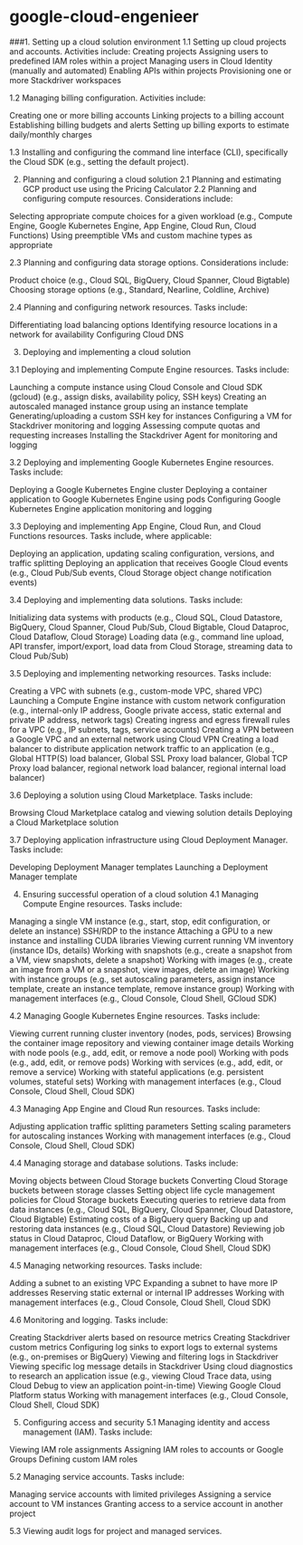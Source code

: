 # google-cloud-engenieer

###1. Setting up a cloud solution environment
1.1 Setting up cloud projects and accounts. Activities include:
Creating projects
Assigning users to predefined IAM roles within a project
Managing users in Cloud Identity (manually and automated)
Enabling APIs within projects
Provisioning one or more Stackdriver workspaces

1.2 Managing billing configuration. Activities include:

Creating one or more billing accounts
Linking projects to a billing account
Establishing billing budgets and alerts
Setting up billing exports to estimate daily/monthly charges

1.3 Installing and configuring the command line interface (CLI), specifically the Cloud SDK (e.g., setting the default project).

2. Planning and configuring a cloud solution
   2.1 Planning and estimating GCP product use using the Pricing Calculator
   2.2 Planning and configuring compute resources. Considerations include:

Selecting appropriate compute choices for a given workload (e.g., Compute Engine, Google Kubernetes Engine, App Engine, Cloud Run, Cloud Functions)
Using preemptible VMs and custom machine types as appropriate

2.3 Planning and configuring data storage options. Considerations include:

Product choice (e.g., Cloud SQL, BigQuery, Cloud Spanner, Cloud Bigtable)
Choosing storage options (e.g., Standard, Nearline, Coldline, Archive)

2.4 Planning and configuring network resources. Tasks include:

Differentiating load balancing options
Identifying resource locations in a network for availability
Configuring Cloud DNS

3. Deploying and implementing a cloud solution

3.1 Deploying and implementing Compute Engine resources. Tasks include:

Launching a compute instance using Cloud Console and Cloud SDK (gcloud) (e.g., assign disks, availability policy, SSH keys)
Creating an autoscaled managed instance group using an instance template
Generating/uploading a custom SSH key for instances
Configuring a VM for Stackdriver monitoring and logging
Assessing compute quotas and requesting increases
Installing the Stackdriver Agent for monitoring and logging

3.2 Deploying and implementing Google Kubernetes Engine resources. Tasks include:

Deploying a Google Kubernetes Engine cluster
Deploying a container application to Google Kubernetes Engine using pods
Configuring Google Kubernetes Engine application monitoring and logging

3.3 Deploying and implementing App Engine, Cloud Run, and Cloud Functions resources. Tasks include, where applicable:

Deploying an application, updating scaling configuration, versions, and traffic splitting
Deploying an application that receives Google Cloud events (e.g., Cloud Pub/Sub events, Cloud Storage object change notification events)

3.4 Deploying and implementing data solutions. Tasks include:

Initializing data systems with products (e.g., Cloud SQL, Cloud Datastore, BigQuery, Cloud Spanner, Cloud Pub/Sub, Cloud Bigtable, Cloud Dataproc, Cloud Dataflow, Cloud Storage)
Loading data (e.g., command line upload, API transfer, import/export, load data from Cloud Storage, streaming data to Cloud Pub/Sub)

3.5 Deploying and implementing networking resources. Tasks include:

Creating a VPC with subnets (e.g., custom-mode VPC, shared VPC)
Launching a Compute Engine instance with custom network configuration (e.g., internal-only IP address, Google private access, static external and private IP address, network tags)
Creating ingress and egress firewall rules for a VPC (e.g., IP subnets, tags, service accounts)
Creating a VPN between a Google VPC and an external network using Cloud VPN
Creating a load balancer to distribute application network traffic to an application (e.g., Global HTTP(S) load balancer, Global SSL Proxy load balancer, Global TCP Proxy load balancer, regional network load balancer, regional internal load balancer)

3.6 Deploying a solution using Cloud Marketplace. Tasks include:

Browsing Cloud Marketplace catalog and viewing solution details
Deploying a Cloud Marketplace solution

3.7 Deploying application infrastructure using Cloud Deployment Manager. Tasks include:

Developing Deployment Manager templates
Launching a Deployment Manager template

4. Ensuring successful operation of a cloud solution
   4.1 Managing Compute Engine resources. Tasks include:

Managing a single VM instance (e.g., start, stop, edit configuration, or delete an instance)
SSH/RDP to the instance
Attaching a GPU to a new instance and installing CUDA libraries
Viewing current running VM inventory (instance IDs, details)
Working with snapshots (e.g., create a snapshot from a VM, view snapshots, delete a snapshot)
Working with images (e.g., create an image from a VM or a snapshot, view images, delete an image)
Working with instance groups (e.g., set autoscaling parameters, assign instance template, create an instance template, remove instance group)
Working with management interfaces (e.g., Cloud Console, Cloud Shell, GCloud SDK)

4.2 Managing Google Kubernetes Engine resources. Tasks include:

Viewing current running cluster inventory (nodes, pods, services)
Browsing the container image repository and viewing container image details
Working with node pools (e.g., add, edit, or remove a node pool)
Working with pods (e.g., add, edit, or remove pods)
Working with services (e.g., add, edit, or remove a service)
Working with stateful applications (e.g. persistent volumes, stateful sets)
Working with management interfaces (e.g., Cloud Console, Cloud Shell, Cloud SDK)

4.3 Managing App Engine and Cloud Run resources. Tasks include:

Adjusting application traffic splitting parameters
Setting scaling parameters for autoscaling instances
Working with management interfaces (e.g., Cloud Console, Cloud Shell, Cloud SDK)

4.4 Managing storage and database solutions. Tasks include:

Moving objects between Cloud Storage buckets
Converting Cloud Storage buckets between storage classes
Setting object life cycle management policies for Cloud Storage buckets
Executing queries to retrieve data from data instances (e.g., Cloud SQL, BigQuery, Cloud Spanner, Cloud Datastore, Cloud Bigtable)
Estimating costs of a BigQuery query
Backing up and restoring data instances (e.g., Cloud SQL, Cloud Datastore)
Reviewing job status in Cloud Dataproc, Cloud Dataflow, or BigQuery
Working with management interfaces (e.g., Cloud Console, Cloud Shell, Cloud SDK)

4.5 Managing networking resources. Tasks include:

Adding a subnet to an existing VPC
Expanding a subnet to have more IP addresses
Reserving static external or internal IP addresses
Working with management interfaces (e.g., Cloud Console, Cloud Shell, Cloud SDK)

4.6 Monitoring and logging. Tasks include:

Creating Stackdriver alerts based on resource metrics
Creating Stackdriver custom metrics
Configuring log sinks to export logs to external systems (e.g., on-premises or BigQuery)
Viewing and filtering logs in Stackdriver
Viewing specific log message details in Stackdriver
Using cloud diagnostics to research an application issue (e.g., viewing Cloud Trace data, using Cloud Debug to view an application point-in-time)
Viewing Google Cloud Platform status
Working with management interfaces (e.g., Cloud Console, Cloud Shell, Cloud SDK)

5. Configuring access and security
   5.1 Managing identity and access management (IAM). Tasks include:

Viewing IAM role assignments
Assigning IAM roles to accounts or Google Groups
Defining custom IAM roles

5.2 Managing service accounts. Tasks include:

Managing service accounts with limited privileges
Assigning a service account to VM instances
Granting access to a service account in another project

5.3 Viewing audit logs for project and managed services.

